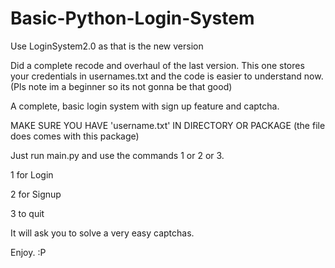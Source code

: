 # Basic-Python-Login-System
Use LoginSystem2.0 as that is the new version

Did a complete recode and overhaul of the last version. This one stores your credentials in usernames.txt and the code is easier to understand now. (Pls note im a beginner so its not gonna be that good)

A complete, basic login system with sign up feature and captcha.

MAKE SURE YOU HAVE 'username.txt' IN DIRECTORY OR PACKAGE (the file does comes with this package)

Just run main.py and use the commands 1 or 2 or 3.

1 for Login

2 for Signup

3 to quit

It will ask you to solve a very easy captchas.

Enjoy. :P
